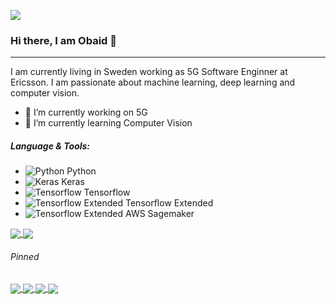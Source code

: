 ![](https://i.imgur.com/hmZXP5Q.png)

### Hi there, I am Obaid 👋

---
I am currently living in Sweden working as 5G Software Enginner at Ericsson. I am passionate about machine learning, deep learning and computer vision. 

- 🔭 I’m currently working on 5G 
- 🌱 I’m currently learning Computer Vision

##### Language & Tools:
- ![Python](https://i.imgur.com/PIhnjoQ.png) Python
- ![Keras](https://i.imgur.com/hxTQ9xG.png) Keras
- ![Tensorflow](https://i.imgur.com/NXsJHWO.png) Tensorflow
- ![Tensorflow Extended](https://i.imgur.com/bolLE3r.png) Tensorflow Extended
- ![Tensorflow Extended](https://i.imgur.com/xQn7Lod.png) AWS Sagemaker


<a href="L">
  <img align="center" src="https://github-readme-stats.vercel.app/api?username=obiii&show_icons=true&theme=tokyonight&count_private=true" />
</a>
<a href="">
  <img align="center" src="https://github-readme-stats.vercel.app/api/top-langs/?username=obiii&layout=compact&hide=javascript,html,CSs,CoffeeScript,Roff,XSLT,PHP,Batchfile,Shell,AMPL,M,Hack&langs_count=6&theme=tokyonight" />
</a>

###### Pinned
<a href="https://github.com/obiii/Multi-task-CNN">
  <img align="center" src="https://github-readme-stats.vercel.app/api/pin/?username=obiii&repo=Multi-task-CNN&theme=tokyonight" />
</a>
<a href="https://github.com/obiii/FlameCharacterizer_MTL">
  <img align="center" src="https://github-readme-stats.vercel.app/api/pin/?username=obiii&repo=FlameCharacterizer_MTL&theme=tokyonight" />
</a>
<a href="https://github.com/obiii/Transfer_Convolutional-Learning">
  <img align="center" src="https://github-readme-stats.vercel.app/api/pin/?username=obiii&repo=Transfer_Convolutional-Learning&theme=tokyonight" />
</a>
<a href="https://github.com/obiii/UNetRoadSegmentation">
  <img align="center" src="https://github-readme-stats.vercel.app/api/pin/?username=obiii&repo=UNetRoadSegmentation&theme=tokyonight" />
</a>
